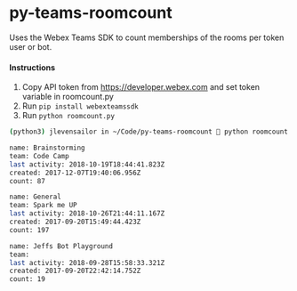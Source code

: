 # py-teams-roomcount

Uses the Webex Teams SDK to count memberships of the rooms per token user or bot. 

#### Instructions

1. Copy API token from https://developer.webex.com and set token variable in roomcount.py
2. Run `pip install webexteamssdk`
3. Run `python roomcount.py`

```sh
(python3) jlevensailor in ~/Code/py-teams-roomcount 🌮 python roomcount.py

name: Brainstorming
team: Code Camp
last activity: 2018-10-19T18:44:41.823Z
created: 2017-12-07T19:40:06.956Z
count: 87

name: General
team: Spark me UP
last activity: 2018-10-26T21:44:11.167Z
created: 2017-09-20T15:49:44.423Z
count: 197

name: Jeffs Bot Playground
team:
last activity: 2018-09-28T15:58:33.321Z
created: 2017-09-20T22:42:14.752Z
count: 19
```